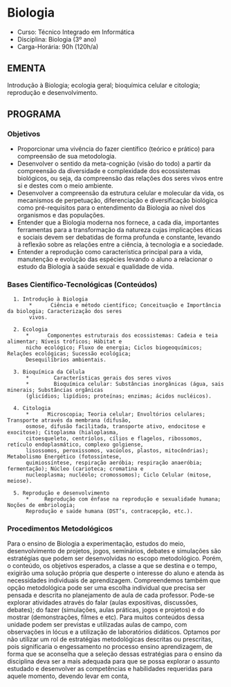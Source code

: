 # Biologia 


* Curso: Técnico Integrado em Informática
* Disciplina: Biologia (3º ano)
* Carga-Horária: 90h (120h/a)

## EMENTA
Introdução à Biologia; ecologia geral; bioquímica celular e citologia; reprodução e desenvolvimento.
## PROGRAMA
### Objetivos

*   Proporcionar uma vivência do fazer científico (teórico e prático) para compreensão de sua metodologia.
*   Desenvolver o sentido da meta-cognição (visão do todo) a partir da compreensão da diversidade e
    complexidade dos ecossistemas biológicos, ou seja, da compreensão das relações dos seres vivos entre si e
    destes com o meio ambiente.
*   Desenvolver a compreensão da estrutura celular e molecular da vida, os mecanismos de perpetuação,
    diferenciação e diversificação biológica como pré-requisitos para o entendimento da Biologia ao nível dos
    organismos e das populações.
*    Entender que a Biologia moderna nos fornece, a cada dia, importantes ferramentas para a transformação da
    natureza cujas implicações éticas e sociais devem ser debatidas de forma profunda e constante, levando à
    reflexão sobre as relações entre a ciência, à tecnologia e a sociedade.
*   Entender a reprodução como característica principal para a vida, manutenção e evolução das espécies levando
    o aluno a relacionar o estudo da Biologia à saúde sexual e qualidade de vida.

### Bases Científico-Tecnológicas (Conteúdos)

      1. Introdução à Biologia
           *      Ciência e método científico; Conceituação e Importância da biologia; Caracterização dos seres
           vivos.

      2. Ecologia
          *      Componentes estruturais dos ecossistemas: Cadeia e teia alimentar; Níveis tróficos; Hábitat e
          nicho ecológico; Fluxo de energia; Ciclos biogeoquímicos; Relações ecológicas; Sucessão ecológica;
          Desequilíbrios ambientais.

      3. Bioquímica da Célula
          *        Características gerais dos seres vivos
          *        Bioquímica celular: Substâncias inorgânicas (água, sais minerais; Substâncias orgânicas
          (glicídios; lipídios; proteínas; enzimas; ácidos nucléicos).

      4. Citologia
          *      Microscopia; Teoria celular; Envoltórios celulares; Transporte através da membrana (difusão,
          osmose, difusão facilitada, transporte ativo, endocitose e exocitose); Citoplasma (hialoplasma,
          citoesqueleto, centríolos, cílios e flagelos, ribossomos, retículo endoplasmático, complexo golgiense,
          lisossomos, peroxissomos, vacúolos, plastos, mitocôndrias); Metabolismo Energético (fotossíntese,
          quimiossíntese, respiração aeróbia; respiração anaeróbia; fermentação); Núcleo (carioteca; cromatina e
          nucleoplasma; nucléolo; cromossomos); Ciclo Celular (mitose, meiose).

      5. Reprodução e desenvolvimento
          *     Reprodução com ênfase na reprodução e sexualidade humana; Noções de embriologia;
          Reprodução e saúde humana (DST’s, contracepção, etc.).

### Procedimentos Metodológicos

Para o ensino de Biologia a experimentação, estudos do meio, desenvolvimento de projetos, jogos, seminários,
debates e simulações são estratégias que podem ser desenvolvidas no escopo metodológico. Porém, o conteúdo,
os objetivos esperados, a classe a que se destina e o tempo, exigirão uma solução própria que desperte o interesse
do aluno e atenda às necessidades individuais de aprendizagem. Compreendemos também que opção
metodológica pode ser uma escolha individual que precisa ser pensada e descrita no planejamento de aula de cada
professor.
Pode-se explorar atividades através do falar (aulas expositivas, discussões, debates); do fazer (simulações, aulas
práticas, jogos e projetos) e do mostrar (demonstrações, filmes e etc). Para muitos conteúdos dessa unidade podem
ser previstas e utilizadas aulas de campo, com observações in lócus e a utilização de laboratórios didáticos.
Optamos por não utilizar um rol de estratégias metodológicas descritas ou prescritas, pois significaria o
engessamento no processo ensino aprendizagem, de forma que se aconselha que a seleção dessas estratégias
para o ensino da disciplina deva ser a mais adequada para que se possa explorar o assunto estudado e
desenvolver as competências e habilidades requeridas para aquele momento, devendo levar em conta,
